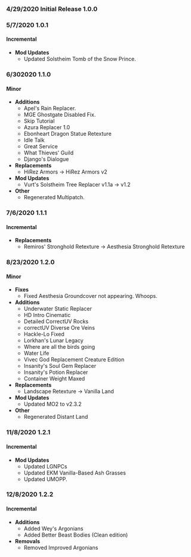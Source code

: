 ### 4/29/2020 Initial Release 1.0.0

### 5/7/2020 1.0.1
#### Incremental
* **Mod Updates**
  * Updated Solstheim Tomb of the Snow Prince.

### 6/302020 1.1.0
#### Minor
* **Additions**
  * Apel's Rain Replacer.
  * MGE Ghostgate Disabled Fix.
  * Skip Tutorial
  * Azura Replacer 1.0
  * Ebonheart Dragon Statue Retexture
  * Idle Talk
  * Great Service
  * What Thieves' Guild
  * Django's Dialogue
* **Replacements**
  * HiRez Armors -> HiRez Armors v2
* **Mod Updates**
  * Vurt's Solstheim Tree Replacer v1.1a -> v1.2
* **Other**
  * Regenerated Multipatch.

### 7/6/2020 1.1.1
#### Incremental
* **Replacements**
  * Remiros' Stronghold Retexture -> Aesthesia Stronghold Retexture

### 8/23/2020 1.2.0
#### Minor
* **Fixes**
  * Fixed Aesthesia Groundcover not appearing. Whoops.
* **Additions**
  * Underwater Static Replacer
  * HD Intro Cinematic
  * Detailed CorrectUV Rocks
  * correctUV Diverse Ore Veins
  * Hackle-Lo Fixed
  * Lorkhan's Lunar Legacy
  * Where are all the birds going
  * Water Life
  * Vivec God Replacement Creature Edition
  * Insanity's Soul Gem Replacer
  * Insanity's Potion Replacer
  * Container Weight Maxed
* **Replacements**
  * Landscape Retexture -> Vanilla Land
* **Mod Updates**
  * Updated MO2 to v2.3.2
* **Other**
  * Regenerated Distant Land

### 11/8/2020 1.2.1
#### Incremental
* **Mod Updates**
  * Updated LGNPCs
  * Updated EKM Vanilla-Based Ash Grasses
  * Updated UMOPP.

### 12/8/2020 1.2.2
#### Incremental
* **Additions**
	* Added Wey's Argonians
	* Added Better Beast Bodies (Clean edition)
* **Removals**
	* Removed Improved Argonians